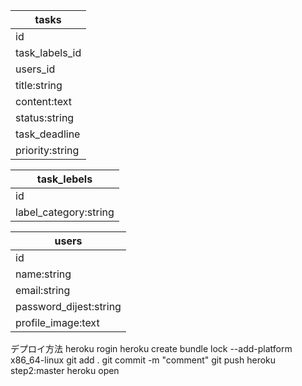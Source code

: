 | tasks           |
| --------------- |
| id              |
| task_labels_id  |
| users_id        |
| title:string    |
| content:text    |
| status:string   |
| task_deadline   |
| priority:string |

| task_lebels           |
| --------------------- |
| id                    |
| label_category:string |

| users                  |
| ---------------------- |
| id                     |
| name:string            |
| email:string           |
| password_dijest:string |
| profile_image:text     |

デプロイ方法
heroku rogin
heroku create
bundle lock --add-platform x86_64-linux
git add .
git commit -m "comment"
git push heroku step2:master
heroku open
